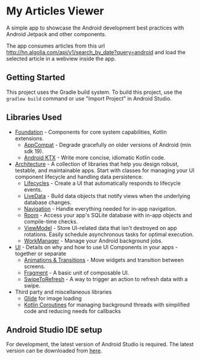 My Articles Viewer
=================

A simple app to showcase the Android development best practices with Android Jetpack and other components.

The app consumes articles from this url http://hn.algolia.com/api/v1/search_by_date?query=android and 
load the selected article in a webview inside the app.

Getting Started
---------------
This project uses the Gradle build system. To build this project, use the
`gradlew build` command or use "Import Project" in Android Studio.

Libraries Used
--------------
* [Foundation][0] - Components for core system capabilities, Kotlin extensions.
  * [AppCompat][1] - Degrade gracefully on older versions of Android (min sdk 19).
  * [Android KTX][2] - Write more concise, idiomatic Kotlin code.
* [Architecture][10] - A collection of libraries that help you design robust, testable, and
  maintainable apps. Start with classes for managing your UI component lifecycle and handling data
  persistence.
  * [Lifecycles][12] - Create a UI that automatically responds to lifecycle events.
  * [LiveData][13] - Build data objects that notify views when the underlying database changes.
  * [Navigation][14] - Handle everything needed for in-app navigation.
  * [Room][16] - Access your app's SQLite database with in-app objects and compile-time checks.
  * [ViewModel][17] - Store UI-related data that isn't destroyed on app rotations. Easily schedule
     asynchronous tasks for optimal execution.
  * [WorkManager][18] - Manage your Android background jobs.
* [UI][30] - Details on why and how to use UI Components in your apps - together or separate
  * [Animations & Transitions][31] - Move widgets and transition between screens.
  * [Fragment][34] - A basic unit of composable UI.
  * [SwipeToRefresh][92] - A way to trigger an action to refresh data with a swipe.
* Third party and miscellaneous libraries
  * [Glide][90] for image loading
  * [Kotlin Coroutines][91] for managing background threads with simplified code and reducing needs for callbacks

[0]: https://developer.android.com/jetpack/components
[1]: https://developer.android.com/topic/libraries/support-library/packages#v7-appcompat
[2]: https://developer.android.com/kotlin/ktx
[10]: https://developer.android.com/jetpack/arch/
[12]: https://developer.android.com/topic/libraries/architecture/lifecycle
[13]: https://developer.android.com/topic/libraries/architecture/livedata
[14]: https://developer.android.com/topic/libraries/architecture/navigation/
[16]: https://developer.android.com/topic/libraries/architecture/room
[17]: https://developer.android.com/topic/libraries/architecture/viewmodel
[18]: https://developer.android.com/topic/libraries/architecture/workmanager
[30]: https://developer.android.com/guide/topics/ui
[31]: https://developer.android.com/training/animation/
[34]: https://developer.android.com/guide/components/fragments
[90]: https://bumptech.github.io/glide/
[91]: https://kotlinlang.org/docs/reference/coroutines-overview.html
[92]: https://developer.android.com/training/swipe

Android Studio IDE setup
------------------------
For development, the latest version of Android Studio is required. The latest version can be
downloaded from [here](https://developer.android.com/studio/).
